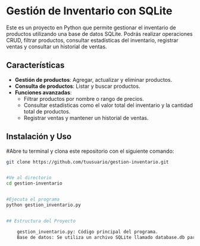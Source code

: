 # Gestión de Inventario con SQLite

Este es un proyecto en Python que permite gestionar el inventario de productos utilizando una base de datos SQLite. Podrás realizar operaciones CRUD, filtrar productos, consultar estadísticas del inventario, registrar ventas y consultar un historial de ventas.

## Características

- **Gestión de productos**: Agregar, actualizar y eliminar productos.
- **Consulta de productos**: Listar y buscar productos.
- **Funciones avanzadas**:
  - Filtrar productos por nombre o rango de precios.
  - Consultar estadísticas como el valor total del inventario y la cantidad total de productos.
  - Registrar ventas y mantener un historial de ventas.

## Instalación y Uso

#Abre tu terminal y clona este repositorio con el siguiente comando:
```bash
git clone https://github.com/tuusuario/gestion-inventario.git


#Ve al directorio
cd gestion-inventario


#Ejecuta el programa
python gestion_inventario.py


## Estructura del Proyecto

    gestion_inventario.py: Código principal del programa.
    Base de datos: Se utiliza un archivo SQLite llamado database.db para almacenar la información.
